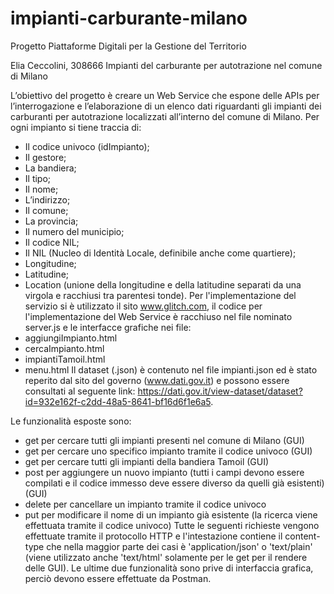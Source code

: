 # impianti-carburante-milano
Progetto Piattaforme Digitali per la Gestione del Territorio

Elia Ceccolini, 308666
Impianti del carburante per autotrazione nel comune di Milano

L’obiettivo del progetto è creare un Web Service che espone delle APIs per l’interrogazione e l’elaborazione di un elenco dati riguardanti gli impianti dei carburanti per autotrazione localizzati all’interno del comune di Milano. Per ogni impianto si tiene traccia di:
- Il codice univoco (idImpianto);
- Il gestore;
- La bandiera;
- Il tipo;
- Il nome;
- L’indirizzo;
- Il comune;
- La provincia;
- Il numero del municipio;
- Il codice NIL;
- Il NIL (Nucleo di Identità Locale, definibile anche come quartiere);
- Longitudine;
- Latitudine;
- Location (unione della longitudine e della latitudine separati da una virgola e racchiusi tra parentesi tonde).
Per l'implementazione del servizio si è utilizzato il sito www.glitch.com, il codice per l'implementazione del Web Service è racchiuso nel file nominato server.js e le interfacce grafiche nei file:
- aggiungiImpianto.html
- cercaImpianto.html
- impiantiTamoil.html
- menu.html
Il dataset (.json) è contenuto nel file impianti.json ed è stato reperito dal sito del governo (www.dati.gov.it) e possono essere consultati al seguente link: https://dati.gov.it/view-dataset/dataset?id=932e162f-c2dd-48a5-8641-bf16d6f1e6a5.

Le funzionalità esposte sono:
- get per cercare tutti gli impianti presenti nel comune di Milano (GUI)
- get per cercare uno specifico impianto tramite il codice univoco (GUI)
- get per cercare tutti gli impianti della bandiera Tamoil (GUI)
- post per aggiungere un nuovo impianto (tutti i campi devono essere compilati e il codice immesso deve essere diverso da quelli già esistenti) (GUI)
- delete per cancellare un impianto tramite il codice univoco
- put per modificare il nome di un impianto già esistente (la ricerca viene effettuata tramite il codice univoco)
Tutte le seguenti richieste vengono effettuate tramite il protocollo HTTP e l'intestazione contiene il content-type che nella maggior parte dei casi è 'application/json' o 'text/plain' (viene utilizzato anche 'text/html' solamente per le get per il rendere delle GUI).
Le ultime due funzionalità sono prive di interfaccia grafica, perciò devono essere effettuate da Postman.

